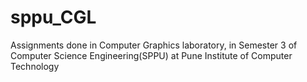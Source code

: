 # sppu_CGL
Assignments done in Computer Graphics laboratory, in Semester 3 of Computer Science Engineering(SPPU) at Pune Institute of Computer Technology
